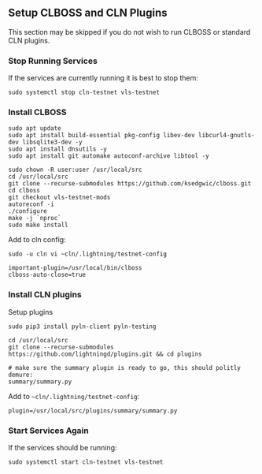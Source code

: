 ## Setup CLBOSS and CLN Plugins

This section may be skipped if you do not wish to run CLBOSS or standard CLN plugins.

### Stop Running Services

If the services are currently running it is best to stop them:
```
sudo systemctl stop cln-testnet vls-testnet
```

### Install CLBOSS
```
sudo apt update
sudo apt install build-essential pkg-config libev-dev libcurl4-gnutls-dev libsqlite3-dev -y
sudo apt install dnsutils -y
sudo apt install git automake autoconf-archive libtool -y

sudo chown -R user:user /usr/local/src
cd /usr/local/src
git clone --recurse-submodules https://github.com/ksedgwic/clboss.git
cd clboss
git checkout vls-testnet-mods
autoreconf -i
./configure
make -j `nproc`
sudo make install
```

Add to cln config:
```
sudo -u cln vi ~cln/.lightning/testnet-config
```
```
important-plugin=/usr/local/bin/clboss
clboss-auto-close=true
```

### Install CLN plugins
Setup plugins
```
sudo pip3 install pyln-client pyln-testing

cd /usr/local/src
git clone --recurse-submodules https://github.com/lightningd/plugins.git && cd plugins

# make sure the summary plugin is ready to go, this should politly demure:
summary/summary.py
```

Add to `~cln/.lightning/testnet-config`:
```
plugin=/usr/local/src/plugins/summary/summary.py
```

### Start Services Again

If the services should be running:
```
sudo systemctl start cln-testnet vls-testnet
```

